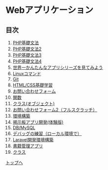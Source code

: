 # Webアプリケーション

## 目次

1. [PHP基礎文法](php_basics/php01.md)
1. [PHP基礎文法2](php_basics/php02.md)
1. [PHP基礎文法3](php_basics/php03.md)
1. [PHP基礎文法4](php_basics/php04.md)
1. [世界一かんたんなアプリシリーズを見てみよう](php_basics/php_app.md)
1. [Linuxコマンド](linux_command.md)
1. [Git](git.md)
1. [HTML/CSS基礎学習](html_css.md)
1. [お問い合わせフォーム](app_contact_form.md)
1. [関数](function.md)
1. [クラス(オブジェクト)](object.md)
1. [お問い合わせフォーム2（フルスクラッチ）](/web_application/app_php/app_contact_form_php.md)
1. [環境構築](build.md)
1. [掲示板アプリ開発(体験版)](bbs_app.md)
1. [DB/MySQL](db_mysql.md)
1. [デバッグの練習（ローカル環境で）](debug2.md)
1. [Laravel開発環境構築](/php/laravel/00.Laravel開発環境構築(MacOS版)/curriculum.md)
1. [書籍管理アプリ](laravel_tutorial.md)
1. [クラス](class.md)

[トップへ](/README.md)


<!-- 1. [簡易アプリ作成（フレームワーク）](app_laravel.md) -->